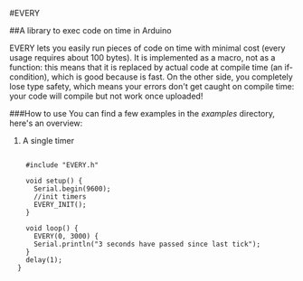 #EVERY

##A library to exec code on time in Arduino

EVERY lets you easily run pieces of code on time with minimal cost (every usage requires about 100 bytes). It is implemented as a macro, not as a function: this means that it is replaced by actual code at compile time (an if-condition), which is good because is fast. On the other side, you completely lose type safety, which means your errors don't get caught on compile time: your code will compile but not work once uploaded!

###How to use
You can find a few examples in the *examples* directory, here's an overview:

 1. A single timer
 <pre><code>
    #include "EVERY.h"

    void setup() {
      Serial.begin(9600);
      //init timers
      EVERY_INIT();
    }

    void loop() {  
      EVERY(0, 3000) {
      Serial.println("3 seconds have passed since last tick");
    }
    delay(1);
  }
</code></pre>

